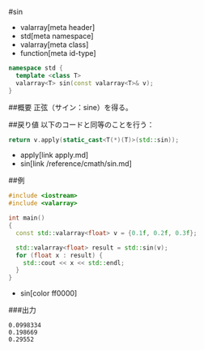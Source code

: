 #sin
* valarray[meta header]
* std[meta namespace]
* valarray[meta class]
* function[meta id-type]

```cpp
namespace std {
  template <class T>
  valarray<T> sin(const valarray<T>& v);
}
```

##概要
正弦（サイン：sine）を得る。


##戻り値
以下のコードと同等のことを行う：

```cpp
return v.apply(static_cast<T(*)(T)>(std::sin));
```
* apply[link apply.md]
* sin[link /reference/cmath/sin.md]


##例
```cpp
#include <iostream>
#include <valarray>

int main()
{
  const std::valarray<float> v = {0.1f, 0.2f, 0.3f};

  std::valarray<float> result = std::sin(v);
  for (float x : result) {
    std::cout << x << std::endl;
  }
}
```
* sin[color ff0000]

###出力
```
0.0998334
0.198669
0.29552
```



